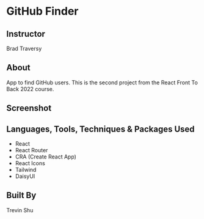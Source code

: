 # GitHub Finder

## Instructor

Brad Traversy

## About

App to find GitHub users. This is the second project from the React Front To Back 2022 course.

## Screenshot

## Languages, Tools, Techniques & Packages Used

- React
- React Router
- CRA (Create React App)
- React Icons
- Tailwind
- DaisyUI

## Built By

Trevin Shu
